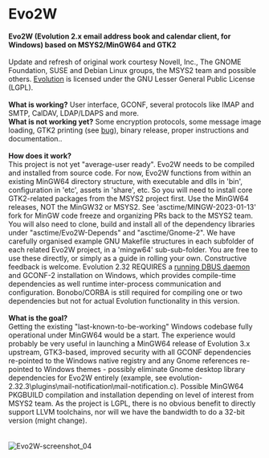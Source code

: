 # Evo2W
<strong>Evo2W (Evolution 2.x email address book and calendar client, for Windows) based on MSYS2/MinGW64 and GTK2</strong><br><br>
Update and refresh of original work courtesy Novell, Inc., The GNOME Foundation, SUSE and Debian Linux groups, the MSYS2 team and possible others. <a href="https://en.wikipedia.org/wiki/GNOME_Evolution" target="_blank">Evolution</a> is licensed under the GNU Lesser General Public License (LGPL). <br><br>
<strong>What is working?</strong> User interface, GCONF, several protocols like IMAP and SMTP, CalDAV, LDAP/LDAPS and more.<br>
<strong>What is not working yet?</strong> Some encryption protocols, some message image loading, GTK2 printing (see <a href="https://github.com/msys2/MINGW-packages/issues/14787">bug</a>), binary release, proper instructions and documentation.. <br><br>
<strong>How does it work?</strong><br>This project is not yet "average-user ready". Evo2W needs to be compiled and installed from source code. For now, Evo2W functions from within an existing MinGW64 directory structure, with executable and dlls in 'bin', configuration in 'etc', assets in 'share', etc. So you will need to install core GTK2-related packages from the MSYS2 project first. Use the MinGW64 releases, NOT the MinGW32 or MSYS2. See 'asctime/MINGW-2023-01-13' fork for MinGW code freeze and organizing PRs back to the MSYS2 team. You will also need to clone, build and install all of the dependency libraries under "asctime/Evo2W-Depends" and "asctime/Gnome-2". We have carefully organised example GNU Makefile structures in each subfolder of each related Evo2W project, in a 'mingw64' sub-sub-folder. You are free to use these directly, or simply as a guide in rolling your own. Constructive feedback is welcome. Evolution 2.32 REQUIRES a <a href="//github.com/asctime/Evo2W-Depends">running DBUS daemon</a> and GCONF-2 installation on Windows, which provides compile-time dependencies as well runtime inter-process communication and configuration. Bonobo/CORBA is still required for compiling one or two dependencies but not for actual Evolution functionality in this version.<br><br>
<strong>What is the goal?</strong><br>Getting the existing "last-known-to-be-working" Windows codebase fully operational under MinGW64 would be a start. The experience would probably be very useful in launching a MinGW64 release of Evolution 3.x upstream, GTK3-based, improved security with all GCONF dependencies re-pointed to the Windows native registry and any Gnome references re-pointed to Windows themes - possibly eliminate Gnome desktop library dependencies for Evo2W entirely (example, see evolution-2.32.3\plugins\mail-notification\mail-notification.c). Possible MinGW64 PKGBUILD compilation and installation depending on level of interest from MSYS2 team. As the project is LGPL, there is no obvious benefit to directly support LLVM toolchains, nor will we have the bandwidth to do a 32-bit version (might change).
<br><br><br>
![Evo2W-screenshot_04](https://user-images.githubusercontent.com/41893923/213171323-8d0b8c3c-e5af-405a-a05e-b67ab8565024.png)
